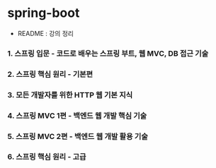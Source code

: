 # spring-boot

- README : 강의 정리

### 1. 스프링 입문 - 코드로 배우는 스프링 부트, 웹 MVC, DB 접근 기술

### 2. 스프링 핵심 원리 - 기본편

### 3. 모든 개발자를 위한 HTTP 웹 기본 지식

### 4. 스프링 MVC 1편 - 백엔드 웹 개발 핵심 기술

### 5. 스프링 MVC 2편 - 백엔드 웹 개발 활용 기술

### 6. 스프링 핵심 원리 - 고급
